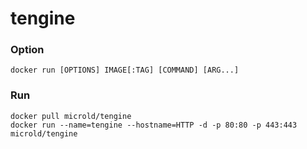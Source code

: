 # tengine

### Option
```
docker run [OPTIONS] IMAGE[:TAG] [COMMAND] [ARG...]
```

### Run
```
docker pull microld/tengine
docker run --name=tengine --hostname=HTTP -d -p 80:80 -p 443:443 microld/tengine
```
